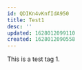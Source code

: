 ```yaml
---
id: QDIKn4vKnfIdA950
title: Test1
desc: ''
updated: 1628012099110
created: 1628012090558
---
```


This is a test tag 1.
